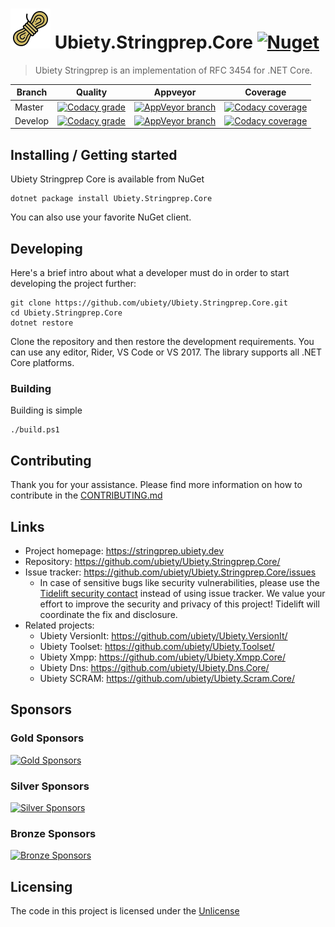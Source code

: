 # ![Logo](https://github.com/ubiety/Ubiety.Stringprep.Core/raw/develop/icon64.png) Ubiety.Stringprep.Core [![Nuget](https://img.shields.io/nuget/v/Ubiety.Stringprep.Core.svg?style=flat-square)](https://www.nuget.org/packages/Ubiety.Stringprep.Core/)

> Ubiety Stringprep is an implementation of RFC 3454 for .NET Core.

| Branch  | Quality                                                                                                                                                                                                                                                                                           | Appveyor                                                                                                                                                                                                 | Coverage                                                                                                                                                                                                                                                                                                   |
| ------- | ------------------------------------------------------------------------------------------------------------------------------------------------------------------------------------------------------------------------------------------------------------------------------------------------- | -------------------------------------------------------------------------------------------------------------------------------------------------------------------------------------------------------- | ---------------------------------------------------------------------------------------------------------------------------------------------------------------------------------------------------------------------------------------------------------------------------------------------------------- |
| Master  | [![Codacy grade](https://img.shields.io/codacy/grade/f722261999094ce29a85396b6d6fc9cf/master?style=flat-square)](https://app.codacy.com/gh/ubiety/Ubiety.Stringprep.Core/dashboard?utm_source=gh&utm_medium=referral&utm_content=&utm_campaign=Badge_grade)  | [![AppVeyor branch](https://img.shields.io/appveyor/ci/coder2000/ubiety-stringprep-core/master.svg?style=flat-square)](https://ci.appveyor.com/project/coder2000/ubiety-stringprep-core/branch/master)   | [![Codacy coverage](https://img.shields.io/codacy/coverage/f722261999094ce29a85396b6d6fc9cf/master?style=flat-square)](https://www.codacy.com/gh/ubiety/Ubiety.Stringprep.Core/dashboard?utm_source=github.com&utm_medium=referral&utm_content=ubiety/Ubiety.Stringprep.Core&utm_campaign=Badge_Coverage)  |
| Develop | [![Codacy grade](https://img.shields.io/codacy/grade/f722261999094ce29a85396b6d6fc9cf/develop?style=flat-square)](https://app.codacy.com/gh/ubiety/Ubiety.Stringprep.Core/dashboard?utm_source=gh&utm_medium=referral&utm_content=&utm_campaign=Badge_grade) | [![AppVeyor branch](https://img.shields.io/appveyor/ci/coder2000/ubiety-stringprep-core/develop.svg?style=flat-square)](https://ci.appveyor.com/project/coder2000/ubiety-stringprep-core/branch/develop) | [![Codacy coverage](https://img.shields.io/codacy/coverage/f722261999094ce29a85396b6d6fc9cf/develop?style=flat-square)](https://www.codacy.com/gh/ubiety/Ubiety.Stringprep.Core/dashboard?utm_source=github.com&utm_medium=referral&utm_content=ubiety/Ubiety.Stringprep.Core&utm_campaign=Badge_Coverage) |

## Installing / Getting started

Ubiety Stringprep Core is available from NuGet

```shell
dotnet package install Ubiety.Stringprep.Core
```

You can also use your favorite NuGet client.

## Developing

Here's a brief intro about what a developer must do in order to start developing
the project further:

```shell
git clone https://github.com/ubiety/Ubiety.Stringprep.Core.git
cd Ubiety.Stringprep.Core
dotnet restore
```

Clone the repository and then restore the development requirements. You can use
any editor, Rider, VS Code or VS 2017. The library supports all .NET Core
platforms.

### Building

Building is simple

```shell
./build.ps1
```

## Contributing

Thank you for your assistance. Please find more information on how to contribute in the [CONTRIBUTING.md](contributing.md)

## Links

- Project homepage: <https://stringprep.ubiety.dev>
- Repository: <https://github.com/ubiety/Ubiety.Stringprep.Core/>
- Issue tracker: <https://github.com/ubiety/Ubiety.Stringprep.Core/issues>
  - In case of sensitive bugs like security vulnerabilities, please use the
    [Tidelift security contact](https://tidelift.com/security) instead of using issue tracker.
    We value your effort to improve the security and privacy of this project! Tidelift will coordinate the fix and disclosure.
- Related projects:
  - Ubiety VersionIt: <https://github.com/ubiety/Ubiety.VersionIt/>
  - Ubiety Toolset: <https://github.com/ubiety/Ubiety.Toolset/>
  - Ubiety Xmpp: <https://github.com/ubiety/Ubiety.Xmpp.Core/>
  - Ubiety Dns: <https://github.com/ubiety/Ubiety.Dns.Core/>
  - Ubiety SCRAM: <https://github.com/ubiety/Ubiety.Scram.Core/>

## Sponsors

### Gold Sponsors

[![Gold Sponsors](https://opencollective.com/ubiety/tiers/gold-sponsor.svg?avatarHeight=36)](https://opencollective.com/ubiety/)

### Silver Sponsors

[![Silver Sponsors](https://opencollective.com/ubiety/tiers/silver-sponsor.svg?avatarHeight=36)](https://opencollective.com/ubiety/)

### Bronze Sponsors

[![Bronze Sponsors](https://opencollective.com/ubiety/tiers/bronze-sponsor.svg?avatarHeight=36)](https://opencollective.com/ubiety/)

## Licensing

The code in this project is licensed under the [Unlicense](https://unlicense.org/)
